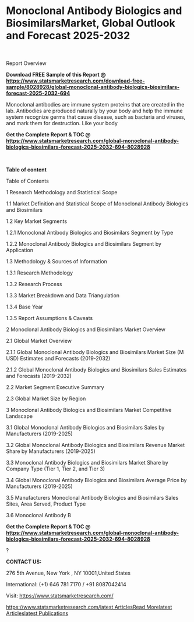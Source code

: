 <h1>Monoclonal Antibody Biologics and BiosimilarsMarket, Global Outlook and Forecast 2025-2032</h1><br/><p>Report Overview</p>
 
 
 
 <p><strong>Download FREE Sample of this Report @ <a href="https://www.statsmarketresearch.com/download-free-sample/8028928/global-monoclonal-antibody-biologics-biosimilars-forecast-2025-2032-694">https://www.statsmarketresearch.com/download-free-sample/8028928/global-monoclonal-antibody-biologics-biosimilars-forecast-2025-2032-694</a></strong></p>
 
 
 
 <p>Monoclonal antibodies are immune system proteins that are created in the lab. Antibodies are produced naturally by your body and help the immune system recognize germs that cause disease, such as bacteria and viruses, and mark them for destruction. Like your body</p>
 
 
 
 <div><b>Get the Complete Report & TOC @ <a href="https://www.statsmarketresearch.com/global-monoclonal-antibody-biologics-biosimilars-forecast-2025-2032-694-8028928">https://www.statsmarketresearch.com/global-monoclonal-antibody-biologics-biosimilars-forecast-2025-2032-694-8028928</a></b></div>
 
 
 
 <p><br />
 
 <b>Table of content</b></p>
 
 
 
 <p>Table of Contents<br />
 
 1 Research Methodology and Statistical Scope<br />
 
 1.1 Market Definition and Statistical Scope of Monoclonal Antibody Biologics and Biosimilars<br />
 
 1.2 Key Market Segments<br />
 
 1.2.1 Monoclonal Antibody Biologics and Biosimilars Segment by Type<br />
 
 1.2.2 Monoclonal Antibody Biologics and Biosimilars Segment by Application<br />
 
 1.3 Methodology & Sources of Information<br />
 
 1.3.1 Research Methodology<br />
 
 1.3.2 Research Process<br />
 
 1.3.3 Market Breakdown and Data Triangulation<br />
 
 1.3.4 Base Year<br />
 
 1.3.5 Report Assumptions & Caveats<br />
 
 2 Monoclonal Antibody Biologics and Biosimilars Market Overview<br />
 
 2.1 Global Market Overview<br />
 
 2.1.1 Global Monoclonal Antibody Biologics and Biosimilars Market Size (M USD) Estimates and Forecasts (2019-2032)<br />
 
 2.1.2 Global Monoclonal Antibody Biologics and Biosimilars Sales Estimates and Forecasts (2019-2032)<br />
 
 2.2 Market Segment Executive Summary<br />
 
 2.3 Global Market Size by Region<br />
 
 3 Monoclonal Antibody Biologics and Biosimilars Market Competitive Landscape<br />
 
 3.1 Global Monoclonal Antibody Biologics and Biosimilars Sales by Manufacturers (2019-2025)<br />
 
 3.2 Global Monoclonal Antibody Biologics and Biosimilars Revenue Market Share by Manufacturers (2019-2025)<br />
 
 3.3 Monoclonal Antibody Biologics and Biosimilars Market Share by Company Type (Tier 1, Tier 2, and Tier 3)<br />
 
 3.4 Global Monoclonal Antibody Biologics and Biosimilars Average Price by Manufacturers (2019-2025)<br />
 
 3.5 Manufacturers Monoclonal Antibody Biologics and Biosimilars Sales Sites, Area Served, Product Type<br />
 
 3.6 Monoclonal Antibody B</p>
 
 
 
 <div><b>Get the Complete Report & TOC @ <a href="https://www.statsmarketresearch.com/global-monoclonal-antibody-biologics-biosimilars-forecast-2025-2032-694-8028928">https://www.statsmarketresearch.com/global-monoclonal-antibody-biologics-biosimilars-forecast-2025-2032-694-8028928</a></b></div>
 
 
 
 <p>? </p>
 
 
 
 <p><b>CONTACT US:</b><br />
 
 276 5th Avenue, New York , NY 10001,United States<br />
 
 International: (+1) 646 781 7170 / +91 8087042414<br />
 
 Visit: <a href="https://www.statsmarketresearch.com/">https://www.statsmarketresearch.com/</a><br />
 
 <a href="https://gyeongbokgung.com">https://www.statsmarketresearch.com/</a><a href="https://hallyeomaritime.com">latest Articles</a><a href="https://jingwansa.com">Read More</a><a href="https://nguoiviet.jp/">latest Articles</a><a href="https://www.intelmarketresearch.com/">latest Publications</a></p>